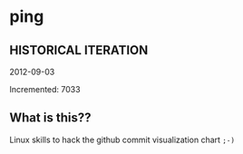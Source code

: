 # ping

## HISTORICAL ITERATION
2012-09-03

Incremented: 7033

## What is this?? 
Linux skills to hack the github commit visualization chart `;-)`

